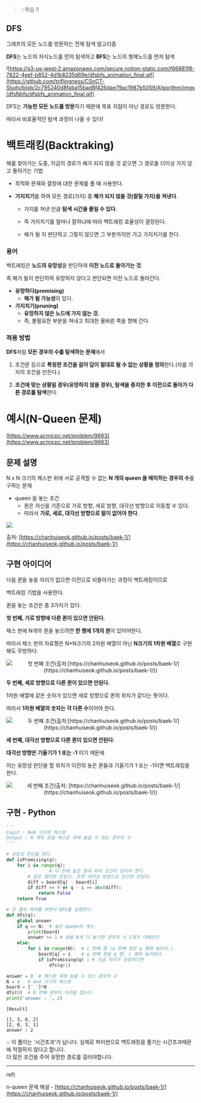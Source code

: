 > 💡복습 !!

## DFS

그래프의 모든 노드를 방문하는 전체 탐색 알고리즘

**DFS**는 노드의 자식노드를 먼저 탐색하고 **BFS**는 노드의 형제노드를 먼저 탐색

![https://s3-us-west-2.amazonaws.com/secure.notion-static.com/f66881f8-7822-4eef-b852-4d1b8235d69e/dfsbfs_animation_final.gif](https://github.com/triflingness/CSnCT-Study/blob/2c795240d8faba15bad8f426dae79ac1987b5059/Algorithm/imgs/dfsNbfs/dfsbfs_animation_final.gif)

DFS는 **가능한 모든 노드를 방문**하기 때문에 목표 지점이 아닌 경로도 방문한다.

따라서 비효율적인 탐색 과정이 나올 수 있다!

# 백트래킹(Backtraking)

해를 찾아가는 도중, 지금의 경로가 해가 되지 않을 것 같으면 그 경로를 더이상 가지 않고 돌아가는 기법

- 최적화 문제와 결정에 대한 문제를 풀 때 사용한다.
- **가지치기**를 하여 모든 경로(가지) 중 **해가 되지 않을 것(잘릴 가지)을 쳐낸다**.

    - 가지를 쳐낸 만큼 **탐색 시간을 줄일 수 있다**.

    - 즉 가지치기를 얼마나 잘하냐에 따라 백트래킹 효율성이 결정된다.

    - 해가 될 지 판단하고 그렇지 않으면 그 부분까지만 가고 가지치기를 한다.

### 용어

백트래킹은 **노드의 유망성**을 판단하여 **이전 노드로 돌아가는 것**.

즉 해가 될지 판단하여 유망하지 않다고 판단되면 이전 노드로 돌아간다.

- **유망하다(promising)**
    - **해가 될 가능성**이 있다.
- **가지치기(pruning)**
    - **유망하지 않은 노드에 가지 않는 것.**
    - 즉, 불필요한 부분을 쳐내고 최대한 올바른 쪽을 향해 간다.

### 적용 방법

**DFS**처럼 **모든 경우의 수를 탐색하는 문제**에서

1. 조건문 등으로 **특정한 조건을 걸어 답이 절대로 될 수 없는 상황을 정의**한다.(자를 가지의 조건을 만든다.)

2. **조건에 맞는 상황일 경우(유망하지 않을 경우), 탐색을 중지한 후 이전으로 돌아가 다른 경로를 탐색**한다.

# 예시(N-Queen 문제)

[https://www.acmicpc.net/problem/9663](https://www.acmicpc.net/problem/9663)

## 문제 설명

N x N 크기의 체스판 위에 서로 공격할 수 없는 **N 개의 queen 을 배치하는 경우의 수**를 구하는 문제

- queen 을 놓는 조건
    - 퀸은 자신을 기준으로 가로 방향, 세로 방향, 대각선 방향으로 이동할 수 있다.
    - 따라서 **가로, 세로, 대각선 방향으로 말이 없어야 한다**.

<p>
  <img src="https://github.com/triflingness/CSnCT-Study/blob/2c795240d8faba15bad8f426dae79ac1987b5059/Algorithm/imgs/backtracking/nqueen-rule.png">
</p>

출처: [https://chanhuiseok.github.io/posts/baek-1/](https://chanhuiseok.github.io/posts/baek-1/)

## 구현 아이디어

다음 퀸을 놓을 자리가 없으면 이전으로 되돌아가는 과정이 백트래킹이므로 

백트래킹 기법을 사용한다.

퀸을 놓는 조건은 총 3가지가 있다.

**첫 번째, 가로 방향에 다른 퀸이 있으면 안된다.**

체스 판에 N개의 퀸을 놓으려면 **한 행에 1개의 퀸**이 있어야한다.

따라서 체스 판의 자료형은 N*N크기의 2차원 배열이 아닌 **N크기의 1차원 배열**로 구현해도 무방하다.

<p align="center">
  <img src="https://github.com/triflingness/CSnCT-Study/blob/2c795240d8faba15bad8f426dae79ac1987b5059/Algorithm/imgs/backtracking/nqueen-condi1.png" alt="첫 번째 조건(출처:[https://chanhuiseok.github.io/posts/baek-1/](https://chanhuiseok.github.io/posts/baek-1/))">
</p>


**두 번째, 세로 방향으로 다른 퀸이 있으면 안된다.**

1차원 배열에 같은 숫자가 있으면 세로 방향으로 퀸의 위치가 같다는 뜻이다.

따라서 **1차원 배열의 숫자는 각 다른 수**이어야 한다.

<p align="center">
  <img src="https://github.com/triflingness/CSnCT-Study/blob/2c795240d8faba15bad8f426dae79ac1987b5059/Algorithm/imgs/backtracking/nqueen-condi2.png" alt="두 번째 조건(출처:[https://chanhuiseok.github.io/posts/baek-1/](https://chanhuiseok.github.io/posts/baek-1/))">
</p>


**세 번째, 대각선 방향으로 다른 퀸이 있으면 안된다.**

**대각선 방향은 기울기가 1 또는 -1** 이기 때문에

이는 유망성 판단을 할 위치가 이전의 놓은 퀸들과 기울기가 1 또는 -1이면 백트래킹을 한다.

<p align="center">
  <img src="https://github.com/triflingness/CSnCT-Study/blob/2c795240d8faba15bad8f426dae79ac1987b5059/Algorithm/imgs/backtracking/nqueen-condi3.png" alt="세 번째 조건(출처: [https://chanhuiseok.github.io/posts/baek-1/](https://chanhuiseok.github.io/posts/baek-1/))">
</p>


## 구현 - Python

```python
'''
Input : NxN 크기의 체스판
Output : N 개의 퀸을 체스판 위에 놓을 수 있는 경우의 수
'''

# 유망성 판단을 한다.
def isPromising(q):
    for i in range(q):
				# 이 전에 놓은 퀸과 위치 조건이 맞아야 한다.
        # 같은 열이면 안된다. 또한 대각선 방향으로 있으면 안된다.
        diff = board[q] - board[i]
        if diff == 0 or q - i == abs(diff):
            return False
    return True

# 한 줄씩 재귀를 하면서 DFS를 실행한다.
def dfs(q):
    global answer
    if q == N:  # 놓은 queen의 개수.
        print(board)
        answer += 1 # 퀸을 N개 다 놓으면 경우의 수 1개가 더해진다.
    else:
        for i in range(N):  # i 번째 열 (q 번째 퀸은 q 행에 놓인다.)
            board[q] = i    # q 번째 퀸을 q 행, i 열에 놓아본다.
            if isPromising(q) : # 지금 자리가 유망하다면
                dfs(q+1)

answer = 0  # 체스판 위에 놓을 수 있는 경우의 수
N = 4   # 4x4 크기의 체스판
board = ['_']*N
dfs(0)  # 0 번째 퀸부터 자리를 잡는다.
print('answer : ', 2)
```

```visual-basic
[Result]

[1, 3, 0, 2]
[2, 0, 3, 1]
answer : 2
```

💡 이 풀이는 '시간초과'가 납니다.
실제로 파이썬으로 백트래킹을 풀기는 시간초과때문에 적절하지 않다고 합니다.  
더 많은 조건을 주어 유망한 경로를 걸러야합니다.


---

ref)

n-queen 문제 해설 - [https://chanhuiseok.github.io/posts/baek-1/](https://chanhuiseok.github.io/posts/baek-1/)
